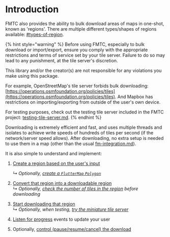 # Introduction

FMTC also provides the ability to bulk download areas of maps in one-shot, known as 'regions'. There are multiple different types/shapes of regions available: [#types-of-region](regions.md#types-of-region "mention").

{% hint style="warning" %}
Before using FMTC, especially to bulk download or import/export, ensure you comply with the appropriate restrictions and terms of service set by your tile server. Failure to do so may lead to any punishment, at the tile server's discretion.

This library and/or the creator(s) are not responsible for any violations you make using this package.

For example, OpenStreetMap's tile server forbids bulk downloading: [https://operations.osmfoundation.org/policies/tiles](https://operations.osmfoundation.org/policies/tiles). And Mapbox has restrictions on importing/exporting from outside of the user's own device.

For testing purposes, check out the testing tile server included in the FMTC project: [testing-tile-server.md](testing-tile-server.md "mention").
{% endhint %}

Downloading is extremely efficient and fast, and uses multiple threads and isolates to achieve write speeds of hundreds of tiles per second (if the network/server speed allows). After downloading, no extra setup is needed to use them in a map (other than the usual [fm-integration.md](../stores-and-roots/fm-integration.md "mention")).

It is also simple to understand and implement:

1.  [Create a region based on the user's input](regions.md)

    _↳ Optionally,_ [_create a `FlutterMap`_ _`Polygon`_](regions.md#converting-to-drawable-polygons)
2. [Convert that region into a downloadable region](prepare.md)\
   _↳ Optionally,_ [_check the number of tiles in the region_](prepare.md#checking-number-of-tiles) _before downloading_
3. [Start downloading that region](start.md)\
   _↳ Optionally, when testing,_ [_try the miniature tile server_](testing-tile-server.md)
4. [Listen for progress](start.md#listen-for-progress) events to update your user
5. Optionally, [control (pause/resume/cancel) the download](control.md)
